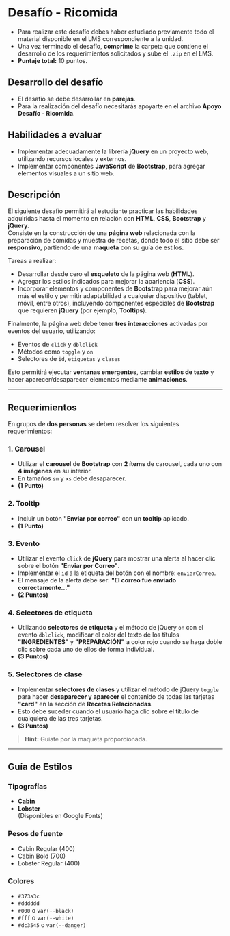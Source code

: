 # Desafío - Ricomida

- Para realizar este desafío debes haber estudiado previamente todo el material disponible en el LMS correspondiente a la unidad.
- Una vez terminado el desafío, **comprime** la carpeta que contiene el desarrollo de los requerimientos solicitados y sube el `.zip` en el LMS.
- **Puntaje total:** 10 puntos.

## Desarrollo del desafío

- El desafío se debe desarrollar en **parejas**.
- Para la realización del desafío necesitarás apoyarte en el archivo **Apoyo Desafío - Ricomida**.

## Habilidades a evaluar

- Implementar adecuadamente la librería **jQuery** en un proyecto web, utilizando recursos locales y externos.
- Implementar componentes **JavaScript** de **Bootstrap**, para agregar elementos visuales a un sitio web.

## Descripción

El siguiente desafío permitirá al estudiante practicar las habilidades adquiridas hasta el momento en relación con **HTML**, **CSS**, **Bootstrap** y **jQuery**.  
Consiste en la construcción de una **página web** relacionada con la preparación de comidas y muestra de recetas, donde todo el sitio debe ser **responsivo**, partiendo de una **maqueta** con su guía de estilos.

Tareas a realizar:

- Desarrollar desde cero el **esqueleto** de la página web (**HTML**).
- Agregar los estilos indicados para mejorar la apariencia (**CSS**).
- Incorporar elementos y componentes de **Bootstrap** para mejorar aún más el estilo y permitir adaptabilidad a cualquier dispositivo (tablet, móvil, entre otros), incluyendo componentes especiales de **Bootstrap** que requieren **jQuery** (por ejemplo, **Tooltips**).

Finalmente, la página web debe tener **tres interacciones** activadas por eventos del usuario, utilizando:

- Eventos de `click` y `dblclick`
- Métodos como `toggle` y `on`
- Selectores de `id`, `etiquetas` y `clases`

Esto permitirá ejecutar **ventanas emergentes**, cambiar **estilos de texto** y hacer aparecer/desaparecer elementos mediante **animaciones**.

---

## Requerimientos

En grupos de **dos personas** se deben resolver los siguientes requerimientos:

### 1. Carousel

- Utilizar el **carousel** de **Bootstrap** con **2 ítems** de carousel, cada uno con **4 imágenes** en su interior.
- En tamaños `sm` y `xs` debe desaparecer.
- **(1 Punto)**

### 2. Tooltip

- Incluir un botón **"Enviar por correo"** con un **tooltip** aplicado.
- **(1 Punto)**

### 3. Evento

- Utilizar el evento `click` de **jQuery** para mostrar una alerta al hacer clic sobre el botón **"Enviar por Correo"**.
- Implementar el `id` a la etiqueta del botón con el nombre: `enviarCorreo`.
- El mensaje de la alerta debe ser: **"El correo fue enviado correctamente..."**
- **(2 Puntos)**

### 4. Selectores de etiqueta

- Utilizando **selectores de etiqueta** y el método de jQuery `on` con el evento `dblclick`, modificar el color del texto de los títulos **"INGREDIENTES"** y **"PREPARACIÓN"** a color rojo cuando se haga doble clic sobre cada uno de ellos de forma individual.
- **(3 Puntos)**

### 5. Selectores de clase

- Implementar **selectores de clases** y utilizar el método de jQuery `toggle` para hacer **desaparecer y aparecer** el contenido de todas las tarjetas **"card"** en la sección de **Recetas Relacionadas**.
- Esto debe suceder cuando el usuario haga clic sobre el título de cualquiera de las tres tarjetas.
- **(3 Puntos)**

> **Hint:** Guíate por la maqueta proporcionada.

---

## Guía de Estilos

### Tipografías

- **Cabin**
- **Lobster**  
(Disponibles en Google Fonts)

### Pesos de fuente

- Cabin Regular (400)
- Cabin Bold (700)
- Lobster Regular (400)

### Colores

- `#373a3c`
- `#dddddd`
- `#000` o `var(--black)`
- `#fff` o `var(--white)`
- `#dc3545` o `var(--danger)`